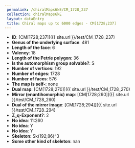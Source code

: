 ```yaml
--- 
 permalink: /chiralMaps6kE/CM_1728_237 
 collection: chiralMaps6kE
 layout: dataEntry
 title: Chiral maps up to 6000 edges - CM[1728;237]
---
```


- **ID**: [CM[1728;237]]({{ site.url }}/test/CM_1728_237)
- **Genus of the underlying surface**: 481
- **Length of the face**: 6
- **Valency**: 18
- **Length of the Petrie polygon**: 36
- **Is the automorphism group solvable?**: S
- **Number of vertices**: 192
- **Number of edges**: 1728
- **Number of faces**: 576
- **The map is self-**: none
- **Dual map**: [CM[1728;270]]({{ site.url }}/test/CM_1728_270)
- **Mirror (enantihomorphic) map**: [CM[1728;260]]({{ site.url }}/test/CM_1728_260)
- **Dual of the mirror image**: [CM[1728;294]]({{ site.url }}/test/CM_1728_294)
- **Z_q-Exponent?**: 2
- **No idea**:  11:260
- **No idea**: Y
- **No idea**: Y
- **Skeleton**: Sk(192;86)^3
- **Some other kind of skeleton**: nan

